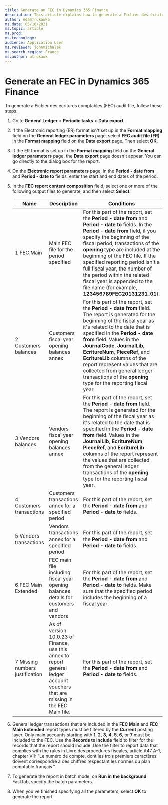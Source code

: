 ```yaml
---
title: Generate an FEC in Dynamics 365 Finance
description: This article explains how to generate a Fichier des écritures comptables (FEC) audit file in Microsoft Dynamics 365 Finance.
author: AdamTrukawka
ms.date: 05/10/2021
ms.topic: article
ms.prod: 
ms.technology: 
audience: Application User
ms.reviewer: johnmichalak
ms.search.region: France
ms.author: atrukawk
---
```


# Generate an FEC in Dynamics 365 Finance

To generate a Fichier des écritures comptables (FEC) audit file, follow these steps.

1. Go to **General Ledger** \> **Periodic tasks** \> **Data export**. 
2. If the Electronic reporting (ER) format isn't set up in the **Format mapping** field on the **General ledger parameters** page, select **FEC audit file (FR)** in the **Format mapping** field on the **Data export** page. Then select **OK**. 
3. If the ER format is set up in the **Format mapping** field on the **General ledger parameters** page, the **Data export** page doesn't appear. You can go directly to the dialog box for the report.
4. On the **Electronic report parameters** page, in the **Period - date from** and **Period - date to** fields, enter the start and end dates of the period.
5. In the **FEC report content composition** field, select one or more of the following output files to generate, and then select **Select**.

    | Name                            | Description | Conditions |
    |---------------------------------|-------------|------------|
    | 1 FEC Main                      | Main FEC file for the period specified | For this part of the report, set the **Period - date from** and **Period - date to** fields. In the **Period - date from** field, if you specify the beginning of the fiscal period, transactions of the **opening** type are included at the beginning of the FEC file. If the specified reporting period isn't a full fiscal year, the number of the period within the related fiscal year is appended to the file name (for example, **123456789FEC20131231\_01**). |
    | 2 Customers balances            | Customers fiscal year opening balances annex | For this part of the report, set the **Period - date from** field. The report is generated for the beginning of the fiscal year as it's related to the date that is specified in the **Period - date from** field. Values in the **JournalCode**, **JournalLib**, **EcritureNum**, **PieceRef**, and **EcritureLib** columns of the report represent values that are collected from general ledger transactions of the **opening** type for the reporting fiscal year. |
    | 3 Vendors balances              | Vendors fiscal year opening balances annex | For this part of the report, set the **Period - date from** field. The report is generated for the beginning of the fiscal year as it's related to the date that is specified in the **Period - date from** field. Values in the **JournalLib**, **EcritureNum**, **PieceRef**, and **EcritureLib** columns of the report represent the values that are collected from the general ledger transactions of the **opening** type for the reporting fiscal year. |
    | 4 Customers transactions        | Customers transactions annex for a specified period | For this part of the report, set the **Period - date from** and **Period - date to** fields. |
    | 5 Vendors transactions          | Vendors transactions annex for a specified period | For this part of the report, set the **Period - date from** and **Period - date to** fields. |
    | 6 FEC Main Extended             | FEC main file including fiscal year opening balances details for customers and vendors | For this part of the report, set the **Period - date from** and **Period - date to** fields. Make sure that the specified period includes the beginning of a fiscal year. |
    | 7 Missing numbers justification | As of version 10.0.23 of Finance, use this annex to report general ledger account vouchers that are missing in the FEC Main file. | For this part of the report, set the **Period - date from** and **Period - date to** fields. |

6. General ledger transactions that are included in the **FEC Main** and **FEC Main Extended** report types must be filtered by the **Current** posting layer. Only main accounts starting with **1**, **2**, **3**, **4**, **5**, **6**, or **7** must be included to the FEC. Use the **Records to include** field to filter for the records that the report should include. Use the filter to report data that complies with the rules in Livre des procédures fiscales, article A47 A-1, chapter VII: "Le numéro de compte, dont les trois premiers caractères doivent correspondre à des chiffres respectant les normes du plan comptable français."
7. To generate the report in batch mode, on **Run in the background** FastTab, specify the batch parameters.
8. When you've finished specifying all the parameters, select **OK** to generate the report.
